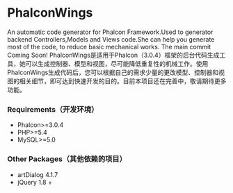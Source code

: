 # PhalconWings
An automatic code generator for Phalcon Framework.Used to generator backend Controllers,Models and Views code.She can help you generate most of the code, to reduce basic mechanical works. 
The main commit Coming Soon!
PhalconWings是适用于Phalcon（3.0.4）框架的后台代码生成工具，她可以生成控制器、模型和视图，尽可能降低重复性的机械工作。使用PhalconWings生成代码后，您可以根据自己的需求少量的更改模型、控制器和视图的相关细节，即可达到快速开发的目的。目前本项目还在完善中，敬请期待更多功能。

### Requirements（开发环境）
* Phalcon>=3.0.4
* PHP>=5.4
* MySQL>=5.0

### Other Packages（其他依赖的项目）
* artDialog 4.1.7
* jQuery 1.8 +
